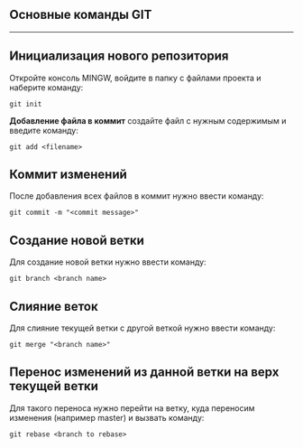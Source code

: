 ## **Основные команды GIT**
___
## Инициализация нового репозитория
Откройте консоль MINGW, войдите в папку с файлами проекта и наберите команду:
~~~
git init
~~~

**Добавление файла в коммит**
создайте файл с нужным содержимым и введите команду:
~~~
git add <filename>
~~~
## Коммит изменений 
После добавления всех файлов в коммит нужно ввести команду:
~~~
git commit -m "<commit message>"
~~~

## Создание новой ветки
Для создание новой ветки нужно ввести команду:
~~~
git branch <branch name>
~~~

## Слияние веток 
Для слияние текущей ветки с другой веткой нужно ввести команду:
~~~
git merge "<branch name>"
~~~

## Перенос изменений из данной ветки на верх текущей ветки

Для такого переноса нужно перейти на ветку, куда переносим изменения (например master) и вызвать команду:
~~~
git rebase <branch to rebase>
~~~
